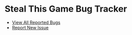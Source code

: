 # Steal This Game Bug Tracker
+ [View All Reported Bugs](https://github.com/StealThisGame/Bug-Tracker/issues)
+ [Report New Issue](https://github.com/StealThisGame/Bug-Tracker/issues/new)
